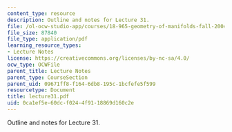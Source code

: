 ```yaml
---
content_type: resource
description: Outline and notes for Lecture 31.
file: /ol-ocw-studio-app/courses/18-965-geometry-of-manifolds-fall-2004/0ca1ef5e60dcf0244f9118869d160c2e_lecture31.pdf
file_size: 87840
file_type: application/pdf
learning_resource_types:
- Lecture Notes
license: https://creativecommons.org/licenses/by-nc-sa/4.0/
ocw_type: OCWFile
parent_title: Lecture Notes
parent_type: CourseSection
parent_uid: 09671ff8-f164-6db8-195c-1bcfefe5f599
resourcetype: Document
title: lecture31.pdf
uid: 0ca1ef5e-60dc-f024-4f91-18869d160c2e
---
```

Outline and notes for Lecture 31.